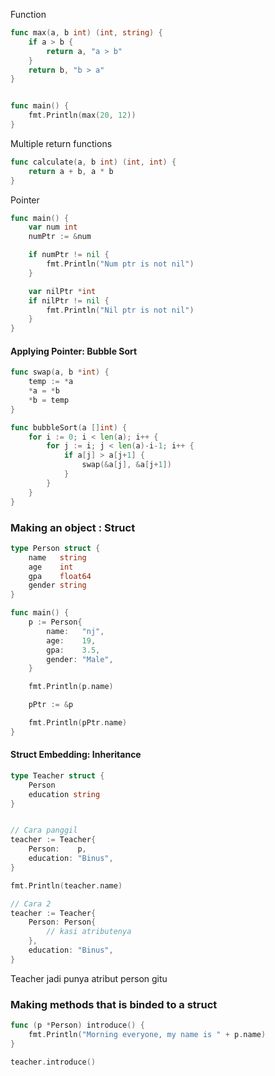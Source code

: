 Function
```go
func max(a, b int) (int, string) {
	if a > b {
		return a, "a > b"
	}
	return b, "b > a"
}


func main() {
	fmt.Println(max(20, 12))
}
```

Multiple return functions
``` go
func calculate(a, b int) (int, int) {
	return a + b, a * b
}
```

Pointer
``` go
func main() {
	var num int
	numPtr := &num

	if numPtr != nil {
		fmt.Println("Num ptr is not nil")
	}

	var nilPtr *int
	if nilPtr != nil {
		fmt.Println("Nil ptr is not nil")
	}
}

```


#### Applying Pointer: Bubble Sort
``` go
func swap(a, b *int) {
	temp := *a
	*a = *b
	*b = temp
}

func bubbleSort(a []int) {
	for i := 0; i < len(a); i++ {
		for j := i; j < len(a)-i-1; i++ {
			if a[j] > a[j+1] {
				swap(&a[j], &a[j+1])
			}
		}
	}
}
```


### Making an object : Struct
``` go
type Person struct {
	name   string
	age    int
	gpa    float64
	gender string
}

func main() {
	p := Person{
		name:   "nj",
		age:    19,
		gpa:    3.5,
		gender: "Male",
	}

	fmt.Println(p.name)

	pPtr := &p

	fmt.Println(pPtr.name)
}
```

#### Struct Embedding: Inheritance
``` go
type Teacher struct {
	Person
	education string
}


// Cara panggil
teacher := Teacher{
	Person:    p,
	education: "Binus",
}

fmt.Println(teacher.name)

// Cara 2
teacher := Teacher{
	Person: Person{
		// kasi atributenya
	},
	education: "Binus",
}


```
Teacher jadi punya atribut person gitu

### Making methods that is binded to a struct
``` go
func (p *Person) introduce() {
	fmt.Println("Morning everyone, my name is " + p.name)
}

teacher.introduce()
```